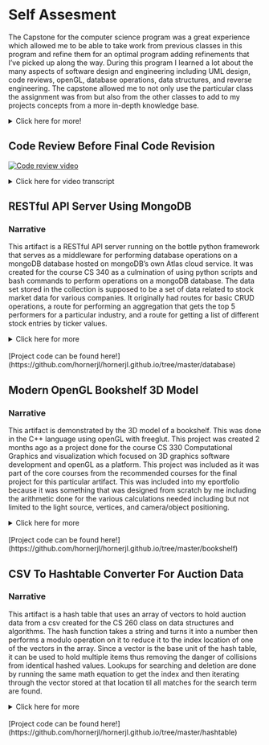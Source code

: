 # **Self Assesment**
The Capstone for the computer science program was a great experience which allowed me to be able to take work from previous classes in this program and refine them for an optimal program adding refinements that I’ve picked up along the way. During this program I learned a lot about the many aspects of software design and engineering including UML design, code reviews, openGL, database operations, data structures, and reverse engineering. The capstone allowed me to not only use the particular class the assignment was from but also from the other classes to add to my projects concepts from a more in-depth knowledge base. 

<details>
    <summary>Click here for more!</summary>

    I think one of the biggest things that sets me apart in my e portfolio is the code review. In the field being able to review code is one of the biggest tasks that can make or break a project. My code review took each project line by line (as seen in the video transcript) and walked through the code and what could be improved. This shows competence in being able to work with others reviewing their code and explaining to them the reasons why things need fixed and how to go about it. I feel that another element that demonstrates my engineering skills is the practicality of these examples to real world projects. The RESTful API project in particular is an example of a very important aspect of web development: the communication between and separation of backend and frontend. Additionally this project as well as the openGL project demonstrate working with modern concepts like GLSL and NoSQL databases.
	Being able to complete and expand upon these projects throughout the program and showcasing them on an eportfolio definitely helped show the strengths I have. This also helped me see the things I have enjoyed doing more than others allowing me to better decide the path in software engineering I want to take. I have learned the application of many concepts and languages which I feel gives me a competitive edge over someone with a more limited focus. I had to be able to move from one development stack to the next which shows my adaptability in the field and my ability to quickly pickup and learn languages and concepts needed for a project. For example, in the class on software testing, I had to pick up skill with Java class structure and Junit testing suites in a relatively short span of time to complete the course. Similarly in the course on reverse engineering, I had to pick up languages like GAS assembly and C in a short period of time while also mastering use of Bless and GDB to take a binary and manually decompile it into the exact C program it was compiled from. The speed of modern development can leave little time for learning concepts so generally any gap in knowledge has to be filled in quickly and with a focus on real world application. 
<br/>
	My skills with collaboration and communication include knowledge of both Agile and Waterfall development structures with a focus on Scrum sprint structure with its focus on stories and shorter development times for smaller pieces of the full project design and on design documents such as sequence diagrams and use case diagrams. Additionally I have conducted multiple code reviews both for improvements to my own code and for improvements to other students code offering suggestions for improving functionality and quality. In addition to this top layer of design and communication principles, I have also honed a set of skills with day to day software challenges including the implementation of data structures like hash tables and binary trees, use of object-oriented principles such as encapsulation and abstraction, and implementing concepts such as unit tests, token based access, and schemas all with an eye on secure and controlled access of data. 
<br/>
	What follows is a broad representation of my work for these courses starting with a code review demonstrated on the rough drafts of each program contained in this portfolio. This code review is meant to illustrate the cycle of implementation, review, and revision that is an essential part of software development. Additionally it showcases my improvement over time with clear rough implementations that become cleaned up and more fully realized in the final versions below. The first program after the review is my implementation of a basic server backend showcasing knowledge of working with a database, in this case a NoSQL database, as well as concepts of controlled access and validating user input. It uses a simple token system after receiving a user name and password which allows access to the rest of the routes in this python-based RESTful API using Bottle. Next is a demonstration of modern OpenGL to create a simple bookshelf object that can be viewed using controls for rotating and positioning the camera. This object is built using the OpenGL Shading Language(GLSL) in conjunction with C++ to shape, shade, texture, and light the bookshelf object. Last is a hash table implementation with collision handling to allow for storage of a large amount of data in a quickly and flexibly searchable format using a built from scratch hash table that uses the unordered_map, array, and vector structures to hold complex data while still allowing for easy access of data using a simple hash function that converts a string to an int and then uses modulo to assign a placement in the array and later to retrieve the index of that placed object.
 

</details>

## **Code Review Before Final Code Revision**

[![Code review video](https://img.youtube.com/vi/Ok3d9NTWEYE/0.jpg)](https://www.youtube.com/watch?v=Ok3d9NTWEYE)

<details>
    <summary>Click here for video transcript</summary>

Modern OpenGL Bookshelf 3D Model
<br/>
<br/>


The purpose of the first artifact is to render a 3d bookshelf object using modern openGL complete with texture and lighting. Additionally mouse and keyboard controls are implemented to allow for a full 360 view of the object.
<br/>
<br/>

Lines 1-11
<br/>
<br/>

In addition to the standard namespace and iostream library, we load in libraries that act as helpers to simplify our code for interfacing with openGL including GLM for math, glew/freeglut for cleaner code, and a locally stored SOIL2 library for easily loading textures in a usable form for openGL objects.
<br/>
<br/>

Lines 14-62
<br/>
<br/>

Next we define some macros and globals that will be required in multiple places throughout our program. This is a good area for some code upgrades as it contains a lot of magic numbers and non-constant values that would be better encapsulated by an instance of a class. Additionally several of these values will be removed entirely as we cut down to one light source. 
<br/>

Lines 65-98
<br/>
<br/>

Here we define a GLSL shader that will take in our geometry data and render the basic bookshelf based on the output of its own main function which performs calculations and then passes along the data to be rendered by openGL. While there is some annotation, some of it could be improved to be more descriptive of the actual function of each matrix and vector to add to readability.
<br/>
<br/>

Lines 100-171
<br/>
<br/>

The next shader handles lighting and texturing calculations and similarly could use some extra documentation and the removal of line 122 which is not necessary for the function of the program. Additionally this function will be edited to remove all references to a second light source which will remove the repetition though alternately if we needed the second light we could probably stream line this with a separate function since the calculations performed on each light is quite similar.
<br/>
<br/>

Lines 174-216
<br/>
<br/>

The main function takes in any command line args and passes them along to our openGL initializing function. Then it calls all necessary startup functions before running the glutMainLoop function which keeps the program active. Then it performs some manual cleanup of openGL buffer objects before exiting. Again there is a lot of function calls here that could benefit from annotation on their purpose for the program.
<br/>
<br/>

Lines 218-222
<br/>
<br/>

Next is a small function that instructs openGL how to handle a window reassigning two global variables and passing that along to an openGL function that adjusts the viewpoint. Again comments and better encapsulation will improve the structure of this function making it part of a controller object. 
<br/>
<br/>

Lines 224-315
<br/>
<br/>

URenderGraphics is quite long as a function and handles a lot of responsibility therefore it would be better split into multiple pieces that handle some of the calculations and conditional camera positioning. In general, this function handles the input to our shaders conveying all necessary information in one place. Additional extra documentation would help clarify some of the design decisions here as well. This function will be simplified somewhat by the removal of position data for light source 2.
<br/>
<br/>

Lines 317-336
<br/>
<br/>

UCreateShader uses the data from our two shaders to initialize an active shader program that utilizes the data calculated to draw the object. This function is well documented and does garbage collection for the shader information once the shader program is initialized.
Lines 339-493
<br/>
<br/>

UCreateBuffers handles the actual calculations for the vertices and indices that make up the shape of the bookcase as well as shading and texture coordinates for each vertex. The vertices are broken down by location but the indices could use some comments detailing what they correspond to as well. Additionally some of the comments are out of date and erroneous for this version of the program. A lot of the update work will be focused on fixing and expanding the vertex values to fix various clipping issues due to overlapping values as well as adjusting the normals column to create a more natural effect from the lighting on the object.
<br/>
<br/>

Lines 497-535
<br/>
<br/>

These two functions instruct the openGL instance on how to handle key presses and releases. The  console prints are testing code that should be cleaned out other than the default case for our switch statement which if tweaked to say something like “key press invalid” will serve to inform the user that their key press is not a recognized key.  
<br/>
<br/>

Lines 537-597
<br/>
<br/>

The next two functions serve as handlers for detected mouse movement and input. These along with the keyboard functions could be rolled into a class with their reliance on global variables that all four use. UMouseClick lacks annotations and UMouseMove could use a few as well clarifying some of the math performed. 
<br/>
<br/>

Lines 600-613
<br/>
<br/>

This last function does the texture loading and uses openGL methods to bind the loaded texture to the openGL instance. There are multiple unnecessary prints to the console to be cleaned up as well as some additional annotation work to be done. 
<br/>
<br/>
<br/>

CSV To Hashtable Converter For Auction Data
<br/>
<br/>

The purpose of this second artifact is to demonstrate a hash table with collision handling that can store and look up information about information loaded in from a csv file specially tuned to take input from an auction listing csv.
<br/>
<br/>

Lines 7-16
<br/>
<br/>

We start with some fairly standard C++ includes. Additionally we load in a locally stored CSV Parser library to take advantage of external resources and focus on just the hash table structure. Additionally as this is a fairly compact program with a small dependency list, we use the std namespace for simplicity.
<br/>
<br/>

Lines  22-36
<br/>
<br/>

Here we have some global definitions including a const that determines the size of the hash table which could possibly be moved to a static constant class member for the hash table class below instead. Additionally we have a declaration for a struct called Bid that mimics the necessary information from a single row of the CSV. This will require a few more members to cover the new requirements including properties for closing date, paid date, winning bid, and auction title. 
<br/>
<br/>

Lines 46-60
<br/>
<br/>

Next is the class definition for our hash table class which contains a private pointer member that points to a vector of Bid structs. Additionally we have a private function called hash which is only for use by the public facing Insert function. Finally we have declarations for a constructor, destructor, and functions covering insertion, deletion, searching and also a function that prints all members. This class will need to be upgraded to include a sortBy member and parameters for the search and remove functions will have to be renamed to suit their new roles.
<br/>
<br/>

Lines 65-74
<br/>
<br/>

Moving on to the definitions for the constructor and destructor, we initialize the previously declared pointer to point at an array of vectors with the Bid typing to create our hash table data structure. This 3-dimensional structure handles collisions between hashed bids by simply pushing them into the same vector. Additionally the destructor properly deallocates the memory used by this pointer afterwards. An addition will need to be made here for a passed in sortBy member.
<br/>
<br/>

Lines 76-156
<br/>
<br/>

Now we come to the class function definitions declared earlier. Each one is annotated with parameters, return values(if they’re not void), and a brief description of their purpose. First we have the hash function that takes in a key and performs the hashing operation returning a valid index for the bunchOfBids table. Insert takes in a Bid struct and after converting the necessary identifier to an int passes it down to the hash function using the returned index to place the Bid in the data structure. This will be modified to handle more types of data depending on the needs of the new Bid struct members but will fundamentally perform the same role with each sortBy type.
<br/>
<br/>

PrintAll simply iterates over both dimensions of the data structure using 2 for loops and does a formatted print out of each individually hashed Bid and its place in the structure. Both of these loops are finite and rely on finite known quantities, one a constant value and the other being based on the size of each allocated for vector in our data structure. Remove takes in a string identifier and does the same conversion hashing operation that Insert does which is a possible area for streamlining by moving the conversion step to the hash function to cut down on repetition. The remove function then uses the hashed index number to locate the correct vector and iterates through the Bids inside calling erase if the vector erase function on the matching bid. Search returns a Bid using much the same process as the delete function leading to the potential that this iterator block could be moved to a separate function since only the end action is unique.
<br/>
<br/>

Lines 167-211
<br/>
<br/>

Next are methods that support the function of the hash table by prepping or displaying formatted data as a bridge for the csv to Bid struct conversion and proper display of searched bids. The first function is display bids which simply takes in a bid and prints the contents to the console. This will need to be expanded to include the planned new members of the Bid struct. Additionally this might be better organized as part of the Bid struct. LoadBids takes in the file system path of the csv file and a pointer to a hash table object. It implements the imported CSVParser class adding a printout of detected headers which might be better removed from the function and added to another function who’s purpose is just to get and print headers. Then it moves on to the meat of the function which creates a bid and populates it with data from the csv file. This loop runs until the iterator is equal to the number of rows in the csv ensuring every entry is read. The bid creation process is slightly cumbersome as instead of loading in everything with the constructor all properties are manually assigned one by one. Therefore the Bid constructor should be upgraded to handle assignment internally. This process also utilizes an unnecessary call of strToDouble for the passed in value to bid amount even though at no point is amount utilized as a double. This string to double will be phased out as it is unnecessary. The final step is to insert each constructed bid into our hash table using the Insert function. This csv to Bid loop is surrounded with a try catch to handle possible errors that might arise from the conversion process.
<br/>
<br/>


Lines 229-313
<br/>
<br/>

Last is the main function which currently handles all user input. This function is quite long and could be broken into pieces like processCLargs(Jamie Note: highlight 232-245), displayMenu(Jamie Note: highlight 257-264), callCSVLoader(Jamie Note: highlight 269-281), and displayRequestedBid(Jamie Note: highlight 288-302). Also the load bids input should have an additional numbered prompt for sortBy as our new hash table will need this property. Additionally the main user input switch case and the new sort by switch case to be added could benefit from a default statement that displays a message to the user that their input is invalid.
<br/>
<br/>
<br/>

RESTful API Server Using MongoDB
<br/>
<br/>

The purpose of the third artifact is to create a Python based server that exposes a RESTful API that when started up allows the user to make calls to perform CRUD operations on a mongoDB database. This database contains information about the performance of various companies and the API includes several functions for performance reporting.
<br/>
<br/>

Lines 1-12
<br/>
<br/>

The script starts by importing libraries for our API including parts of bottle for handling incoming HTTP requests and pymongo for interfacing with our Mongo database. There is a slight redundancy of importing the whole bottle library and then importing only parts of it the next line down. Next is the definition of a connection to a mongoDB client which currently points to localhost but which will be upgraded to instead point at a hosted database through MongoDB’s cloud service Atlas. Then it requests and stores the market database and the stocks collection. This will be expanded to include an access collection which will be checked for user credentials before issuing a short login token to the user. 
<br/>
<br/>

Lines 15-40
<br/>
<br/>

These lines contain test code which will be removed for the final project but which served as useful tests of connectivity. Instead the first routes will be the login route and the token protected create login route. This will ensure database access is controlled and only someone previously authorized can add new credentials. The login route will execute a find query on the access collection and if it finds a match for the query params then it will create a new token object with a timestamp and randomized id returning the id to the user. Failing to find a match it will return a string reporting this to the user. All subsequent call handlers will implement a function to check the headers of the API call for an id and this will be matched against existing token objects to see if it matches a non-expired one.
<br/>
<br/>

Lines 42-91
<br/>
<br/>

The following functions implement client facing CRUD database operations to the user. Structurally they are all fairly simple taking in a request object provided by bottle with the headers, params, and body of the HTTP request. The necessary data is extracted then it tries a corresponding built in pymongo action using this data returning an error or a statement of success. There are a couple areas of opportunity for these functions including pre-processing the data for empty or erroneously formatted request parameters and returning the data found to the client instead of just printing it in the server instance log. Additionally there are several unnecessary print statements logging data for testing purpose that should be removed as they are unnecessary. (line 47)Additionally the create route does not pass along the reason for failure instead just returning that the operation failed. Lastly the delete and update routes use a GET request while they would more accurately be a DELETE and PUT respectively.
<br/>
<br/>

Lines 93-123
<br/>
<br/>

Taking the last 2 functions, the first function does an aggregate query for a particular industry query parameter returning the top 5 performers for that industry. Again the query parameter could use validation and the results are just printed to the server logs instead of returned to the client and in this case there is no error handling try-catch block which would be a worthwhile upgrade to make. The report route collates multiple requested objects into one result and passes along the response. Here too the upgrades of validation and returning vs. simply logging the result are necessary upgrades.
</details>

## **RESTful API Server Using MongoDB**
### Narrative
This artifact is a RESTful API server running on the bottle python framework that serves as a middleware for performing database operations on a mongoDB database hosted on mongoDB’s own Atlas cloud service. It was created for the course CS 340 as a culmination of using python scripts and bash commands to perform operations on a mongoDB database. The data set stored in the collection is supposed to be a set of data related to stock market data for various companies. It originally had routes for basic CRUD operations, a route for performing an aggregation that gets the top 5 performers for a particular industry, and a route for getting a list of different stock entries by ticker values.
<details>
    <summary>Click here for more</summary>

    My selection of this artifact is based on it demonstrating skill with modern frameworks and making use of a NoSQL database structure while still enforcing some of the structure found in a SQL database by way of the API. A major improvement implemented is forcing api calls to follow a JSON schema allowing for required fields and also in some cases disallows additional properties to be sent up. This enforces a flexible level of uniformity for data entering the databases. Additionally the API is now access controlled showcasing basic access control for an API using a UUID as a token. These tokens can only be obtained via a login route that requires a JSON object containing only a username string and a password string. 
   <br/>
    All objectives from the enhancement plan have been met in addition to enhancements suggested in the code review. A route for logging in has been added along with an additional route for adding new credentials which is access protected by the same token system that now protects all routes. In addition to access control, the database is now hosted by MongoDB Atlas which is a portable cloud based database service which fulfills the other major goal from the initial upgrade plan. For improvements from the code review, each route has comments detailing its purpose and what parameters it takes in and jsonschema is used to create validation functions that make sure that the data received is correctly formatted before attempting to perform database operations with it.
   <br/> 
    One of the major challenges was constructing a way to validate something as open ended as JSON. Unlike SQL with its strict database structures, MongoDB is generally a lot more fluid and this requires planning around so that incorrectly formatted data doesn’t get added and break expected returns from future queries. Finally settling on jsonschema seemed like a good fit as it has a natural flow to designing its structures that mimics the exact way I expect the data to look and then compares that with what is actually received surfacing any violations to the end user in human readable terms. Additionally setting up a MongoDB client that could connect with the hosted database took some debugging as access is very specifically controlled and the api call can be a bit tricky to get quite right but doesn’t necessarily throw any errors if formatted incorrectly. Overall this was a good lesson in constructing a controlled access RESTful API that connects to and performs operations on a mongoDB database.
</details>

<br/>
[Project code can be found here!](https://github.com/hornerjl/hornerjl.github.io/tree/master/database)

## **Modern OpenGL Bookshelf 3D Model**
### Narrative
This artifact is demonstrated by the 3D model of a bookshelf. This was done in the C++ language using openGL with freeglut. This project was created 2 months ago as a project done for the course CS 330 Computational Graphics and visualization which focused on 3D graphics software development and openGL as a platform. This project was included as it was part of the core courses  from the recommended courses for the final project for this particular artifact. This was included into my eportfolio because it was something that was designed from scratch by me including the arithmetic done for the various calculations needed including but not limited to the light source, vertices, and camera/object positioning.
<details>
    <summary>Click here for more</summary>

    This is a Project I am very proud of and consider it to be one of the more valuable learning experiences as I was able to make the environment and object from the ground up. The specific components of the artifact that showcases my skills and abilities in software development are the use of the C++ language, utilization of multiple libraries, working with low level 3D rendering platform. 
    While creating this artifact I got a better sense of the c++ language and how it can be utilized to create more than just command line based programs. While this is built on a lot of encapsulation and abstraction, it was none the less a useful example of C++ in action. Additionally this was a useful introduction to the intersection between math and programming requiring knowledge of both in equal measure. A major challenge I faced early on was trouble with the C++ library structure. While I have a much better understanding of the roles of header, dll, and library files now, it was difficult to understand the required structure compared to some more modern languages with their package managers that do all of the linking and pathing for you. Additionally drawing out all of the vertices and how they related to each other proved challenging for a more complex object like a bookshelf and was ultimately solved by drawing it all out on a whiteboard. There wasn’t much feedback required for the bookshelf but I still took the time to add some polish like better lighting and getting rid of certain instances of individual triangles clipping into one another. As the object in question is a bookshelf there was a lot of overlap where the shelf meets the outer frame. This had to be solved by changing values to be adjacent rather than overlapping.
</details>

<br/>
[Project code can be found here!](https://github.com/hornerjl/hornerjl.github.io/tree/master/bookshelf)

## **CSV To Hashtable Converter For Auction Data**
### Narrative
This artifact is a hash table that uses an array of vectors to hold auction data from a csv created for the CS 260 class on data structures and algorithms. The hash function takes a string and turns it into a number then performs a modulo operation on it to reduce it to the index location of one of the vectors in the array. Since a vector is the base unit of the hash table, it can be used to hold multiple items thus removing the danger of collisions from identical hashed values. Lookups for searching and deletion are done by running the same math equation to get the index and then iterating through the vector stored at that location til all matches for the search term are found. 
<details>
    <summary>Click here for more</summary>
  
    This artifact was selected as it showcases skill with hash tables, one of the most powerful data structures for quick lookup times and also utilization of several other structures working together to create a bigger system including unordered maps, vectors, and arrays. These each provide benefits and compliment each other to create a very efficient lookup table that is still rather flexible. The improvements to the structure include an expanded data set for individual items, a flexible hashing algorithm that can hash any string passed into it allowing for sorting based on multiple headings, and an updated UI that provides the user more control over the hash table operations.
	The planned enhancements for this artifact were increased object fields and allowing the user to select their own field to sort by from an abridged list of the headers from the csv file. These two were implemented as planned with several additional improvements from the code review including better encapsulation and application of the single responsibility principle to the structure of the program. While this still covers the same course outcomes, these enhancements lead to a more polished artist overall.
<br/>
	The process of enhancing the artifact certainly helped deepen my knowledge of C++’s eccentricities in particular and program structure as a whole. One challenge in particular was a bug that cropped up when assigning a new hashTable object to a passed in pointer from the main function. Since this takes place outside of the original scope, the pointer was actually altered to point to a different location than the original passed in memory location. Realizing this led me to refactoring to make the instance of the object and just use a setter for the sortBy property that had led to the new keyword usage in the first place. Another issue was finding a structure that would allow for dynamic object property access based on user input which led me to the unordered_map which allows for accessing properties by their variable names. Overall this was a great opportunity to sharpen my skills with basic program structure and utilize pre-existing data structures and libraries to perform a complex task in a simple way.
</details>

<br/>
[Project code can be found here!](https://github.com/hornerjl/hornerjl.github.io/tree/master/hashtable)
